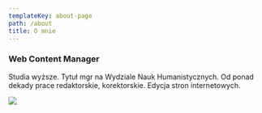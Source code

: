 ```yaml
---
templateKey: about-page
path: /about
title: O mnie
---
```

### Web Content Manager

Studia wyższe. Tytuł mgr na Wydziale Nauk Humanistycznych. Od ponad dekady prace redaktorskie, korektorskie. Edycja stron internetowych.

![](/img/webcontentmanager.jpg)